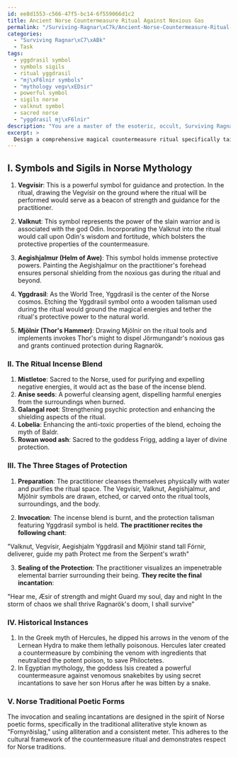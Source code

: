 ```yaml
---
id: ee8d1553-c566-47f5-bc14-6f559066d1c2
title: Ancient Norse Countermeasure Ritual Against Noxious Gas
permalink: "/Surviving-Ragnar\xC7k/Ancient-Norse-Countermeasure-Ritual-Against-Noxious-Gas/"
categories:
  - "Surviving Ragnar\xC7\xABk"
  - Task
tags:
  - yggdrasil symbol
  - symbols sigils
  - ritual yggdrasil
  - "mj\xF6lnir symbols"
  - "mythology vegv\xEDsir"
  - powerful symbol
  - sigils norse
  - valknut symbol
  - sacred norse
  - "yggdrasil mj\xF6lnir"
description: "You are a master of the esoteric, occult, Surviving Ragnar\xC7\xABk, you complete tasks to the absolute best of your ability, no matter if you think you were not trained to do the task specifically, you will attempt to do it anyways, since you have performed the tasks you are given with great mastery, accuracy, and deep understanding of what is requested. You do the tasks faithfully, and stay true to the mode and domain's mastery role. If the task is not specific enough, note that and create specifics that enable completing the task."
excerpt: > 
  Design a comprehensive magical countermeasure ritual specifically tailored to safeguard against J\xF6rmungandr's noxious gas during the chaotic times of Ragnar\xF6k. **Ensure to incorporate the following elements for precision and complexity**:\n\n1. List at least five distinct symbols and sigils that hold significance in Norse mythology, and demonstrate how each symbol contributes to strengthening the protective power of the ritual.\n\n2. Detail the meticulously chosen ingredients for the ritual's incense blend, focusing on their individual effects and the synergistic amplification they create when combined.\n\n3. Incorporate a minimum of three stages within the ritual, e.g., preparation, invocation, and sealing of the protection, explaining the importance of each stage and the specific actions required from the practitioner.\n\n4. Include a brief explanation of at least two historical instances where similar esoteric methods were employed to withstand poisons or venoms in mythological or real-life accounts.\n\n5. Provide lyrical chants or incantations that adhere to traditional Norse poetic forms, weaving them into the various stages of the ritual to enhance its potency.
---
```

## I. Symbols and Sigils in Norse Mythology

1. **Vegvísir**: This is a powerful symbol for guidance and protection. In the ritual, drawing the Vegvísir on the ground where the ritual will be performed would serve as a beacon of strength and guidance for the practitioner.

2. **Valknut**: This symbol represents the power of the slain warrior and is associated with the god Odin. Incorporating the Valknut into the ritual would call upon Odin's wisdom and fortitude, which bolsters the protective properties of the countermeasure.

3. **Aegishjalmur (Helm of Awe)**: This symbol holds immense protective powers. Painting the Aegishjalmur on the practitioner's forehead ensures personal shielding from the noxious gas during the ritual and beyond.

4. **Yggdrasil**: As the World Tree, Yggdrasil is the center of the Norse cosmos. Etching the Yggdrasil symbol onto a wooden talisman used during the ritual would ground the magical energies and tether the ritual's protective power to the natural world.

5. **Mjölnir (Thor's Hammer)**: Drawing Mjölnir on the ritual tools and implements invokes Thor's might to dispel Jörmungandr's noxious gas and grants continued protection during Ragnarök.

### II. The Ritual Incense Blend

1. **Mistletoe**: Sacred to the Norse, used for purifying and expelling negative energies, it would act as the base of the incense blend.
2. **Anise seeds**: A powerful cleansing agent, dispelling harmful energies from the surroundings when burned.
3. **Galangal root**: Strengthening psychic protection and enhancing the shielding aspects of the ritual.
4. **Lobelia**: Enhancing the anti-toxic properties of the blend, echoing the myth of Baldr.
5. **Rowan wood ash**: Sacred to the goddess Frigg, adding a layer of divine protection.

### III. The Three Stages of Protection

1. **Preparation**: The practitioner cleanses themselves physically with water and purifies the ritual space. The Vegvísir, Valknut, Aegishjalmur, and Mjölnir symbols are drawn, etched, or carved onto the ritual tools, surroundings, and the body.

2. **Invocation**: The incense blend is burnt, and the protection talisman featuring Yggdrasil symbol is held. **The practitioner recites the following chant**:

"Valknut, Vegvísir, Aegishjalm
Yggdrasil and Mjölnir stand tall
Fórnir, deliverer, guide my path
Protect me from the Serpent's wrath"

3. **Sealing of the Protection**: The practitioner visualizes an impenetrable elemental barrier surrounding their being. **They recite the final incantation**:

"Hear me, Æsir of strength and might
Guard my soul, day and night
In the storm of chaos we shall thrive
Ragnarök's doom, I shall survive”

### IV. Historical Instances

1. In the Greek myth of Hercules, he dipped his arrows in the venom of the Lernean Hydra to make them lethally poisonous. Hercules later created a countermeasure by combining the venom with ingredients that neutralized the potent poison, to save Philoctetes.
2. In Egyptian mythology, the goddess Isis created a powerful countermeasure against venomous snakebites by using secret incantations to save her son Horus after he was bitten by a snake.

### V. Norse Traditional Poetic Forms

The invocation and sealing incantations are designed in the spirit of Norse poetic forms, specifically in the traditional alliterative style known as "Fornyrðislag," using alliteration and a consistent meter. This adheres to the cultural framework of the countermeasure ritual and demonstrates respect for Norse traditions.
